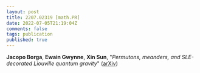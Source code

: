 ```yaml
---
layout: post
title: 2207.02319 [math.PR]
date: 2022-07-05T21:19:04Z
comments: false
tags: publication
published: true
---
```


<b>Jacopo Borga</b>, <b>Ewain Gwynne</b>, <b>Xin Sun</b>, "<i>Permutons, meanders, and SLE-decorated Liouville quantum gravity</i>" ([arXiv](http://arxiv.org/abs/2207.02319v1))
